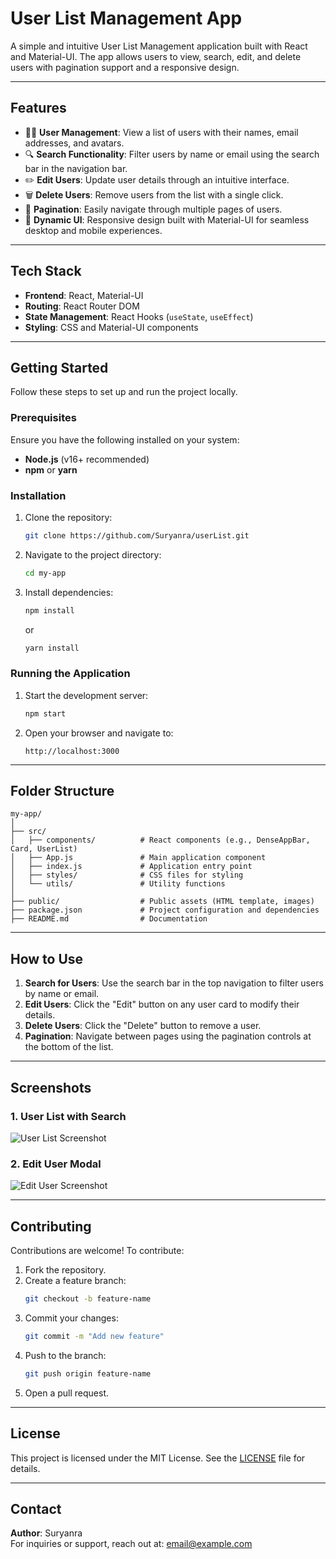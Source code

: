 
# User List Management App

A simple and intuitive User List Management application built with React and Material-UI. The app allows users to view, search, edit, and delete users with pagination support and a responsive design.

---

## Features

- 🧑‍💼 **User Management**: View a list of users with their names, email addresses, and avatars.
- 🔍 **Search Functionality**: Filter users by name or email using the search bar in the navigation bar.
- ✏️ **Edit Users**: Update user details through an intuitive interface.
- 🗑️ **Delete Users**: Remove users from the list with a single click.
- 📄 **Pagination**: Easily navigate through multiple pages of users.
- 🔄 **Dynamic UI**: Responsive design built with Material-UI for seamless desktop and mobile experiences.

---

## Tech Stack

- **Frontend**: React, Material-UI
- **Routing**: React Router DOM
- **State Management**: React Hooks (`useState`, `useEffect`)
- **Styling**: CSS and Material-UI components

---

## Getting Started

Follow these steps to set up and run the project locally.

### Prerequisites

Ensure you have the following installed on your system:

- **Node.js** (v16+ recommended)
- **npm** or **yarn**

### Installation

1. Clone the repository:
   ```bash
   git clone https://github.com/Suryanra/userList.git
   ```
2. Navigate to the project directory:
   ```bash
   cd my-app
   ```
3. Install dependencies:
   ```bash
   npm install
   ```
   or
   ```bash
   yarn install
   ```

### Running the Application

1. Start the development server:
   ```bash
   npm start
   ```
2. Open your browser and navigate to:
   ```
   http://localhost:3000
   ```

---

## Folder Structure

```
my-app/
│
├── src/
│   ├── components/          # React components (e.g., DenseAppBar, Card, UserList)
│   ├── App.js               # Main application component
│   ├── index.js             # Application entry point
│   ├── styles/              # CSS files for styling
│   └── utils/               # Utility functions
│
├── public/                  # Public assets (HTML template, images)
├── package.json             # Project configuration and dependencies
├── README.md                # Documentation
```

---

## How to Use

1. **Search for Users**: Use the search bar in the top navigation to filter users by name or email.
2. **Edit Users**: Click the "Edit" button on any user card to modify their details.
3. **Delete Users**: Click the "Delete" button to remove a user.
4. **Pagination**: Navigate between pages using the pagination controls at the bottom of the list.

---

## Screenshots

### 1. User List with Search
![User List Screenshot](https://via.placeholder.com/800x400?text=Screenshot+1)

### 2. Edit User Modal
![Edit User Screenshot](https://via.placeholder.com/800x400?text=Screenshot+2)

---

## Contributing

Contributions are welcome! To contribute:

1. Fork the repository.
2. Create a feature branch:
   ```bash
   git checkout -b feature-name
   ```
3. Commit your changes:
   ```bash
   git commit -m "Add new feature"
   ```
4. Push to the branch:
   ```bash
   git push origin feature-name
   ```
5. Open a pull request.

---

## License

This project is licensed under the MIT License. See the [LICENSE](LICENSE) file for details.

---

## Contact

**Author**: Suryanra  
For inquiries or support, reach out at: [email@example.com](mailto:email@example.com)
